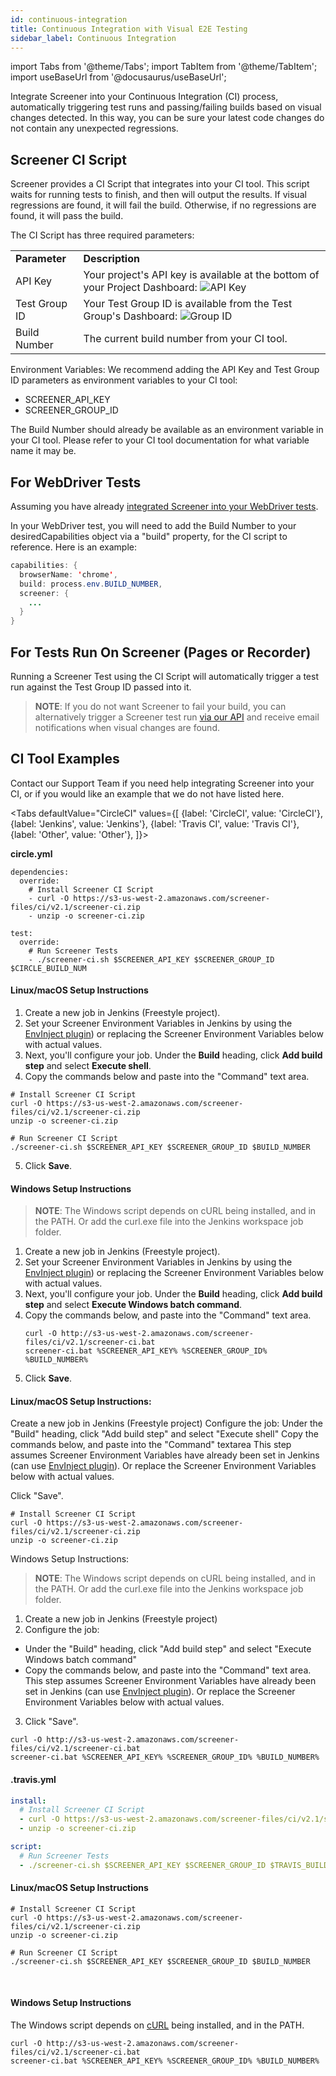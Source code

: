 ```yaml
---
id: continuous-integration
title: Continuous Integration with Visual E2E Testing
sidebar_label: Continuous Integration
---
```


import Tabs from '@theme/Tabs';
import TabItem from '@theme/TabItem';
import useBaseUrl from '@docusaurus/useBaseUrl';

Integrate Screener into your Continuous Integration (CI) process, automatically triggering test runs and passing/failing builds based on visual changes detected. In this way, you can be sure your latest code changes do not contain any unexpected regressions.

## Screener CI Script

Screener provides a CI Script that integrates into your CI tool. This script waits for running tests to finish, and then will output the results. If visual regressions are found, it will fail the build. Otherwise, if no regressions are found, it will pass the build.

The CI Script has three required parameters:

<table>
  <tr>
   <td><strong>Parameter</strong>
   </td>
   <td><strong>Description</strong>
   </td>
  </tr>
  <tr>
   <td>API Key</td>
   <td>Your project's API key is available at the bottom of your Project Dashboard:
<img src={useBaseUrl('img/visual/e2e-api-key.png')} alt="API Key"/>
   </td>
  </tr>
  <tr>
   <td>Test Group ID</td>
   <td>Your Test Group ID is available from the Test Group's Dashboard:
<img src={useBaseUrl('img/visual/e2e-group-id.png')} alt="Group ID"/>
   </td>
  </tr>
  <tr>
   <td>Build Number</td>
   <td>The current build number from your CI tool.</td>
  </tr>
</table>

Environment Variables:
We recommend adding the API Key and Test Group ID parameters as environment variables to your CI tool:
* SCREENER_API_KEY
* SCREENER_GROUP_ID

The Build Number should already be available as an environment variable in your CI tool. Please refer to your CI tool documentation for what variable name it may be.


## For WebDriver Tests

Assuming you have already [integrated Screener into your WebDriver tests](/visual/e2e-testing/integrations/selenium-webdriver).

In your WebDriver test, you will need to add the Build Number to your desiredCapabilities object via a "build" property, for the CI script to reference. Here is an example:

```java
capabilities: {
  browserName: 'chrome',
  build: process.env.BUILD_NUMBER,
  screener: {
    ...
  }
}
```

## For Tests Run On Screener (Pages or Recorder)

Running a Screener Test using the CI Script will automatically trigger a test run against the Test Group ID passed into it.

>**NOTE**: If you do not want Screener to fail your build, you can alternatively trigger a Screener test run [via our API](/visual/e2e-testing/rest-api) and receive email notifications when visual changes are found.

## CI Tool Examples

Contact our Support Team if you need help integrating Screener into your CI, or if you would like an example that we do not have listed here.


<Tabs
  defaultValue="CircleCI"
  values={[
    {label: 'CircleCI', value: 'CircleCI'},
    {label: 'Jenkins', value: 'Jenkins'},
    {label: 'Travis CI', value: 'Travis CI'},
    {label: 'Other', value: 'Other'},
  ]}>

<TabItem value="CircleCI">

**circle.yml**

```
dependencies:
  override:
    # Install Screener CI Script
    - curl -O https://s3-us-west-2.amazonaws.com/screener-files/ci/v2.1/screener-ci.zip
    - unzip -o screener-ci.zip

test:
  override:
    # Run Screener Tests
    - ./screener-ci.sh $SCREENER_API_KEY $SCREENER_GROUP_ID $CIRCLE_BUILD_NUM
```

</TabItem>
<TabItem value="Jenkins">

#### **Linux/macOS Setup Instructions**

1. Create a new job in Jenkins (Freestyle project).
2. Set your Screener Environment Variables in Jenkins by using the [EnvInject plugin](https://wiki.jenkins-ci.org/display/JENKINS/EnvInject+Plugin)) or replacing the Screener Environment Variables below with actual values.
3. Next, you'll configure your job. Under the **Build** heading, click **Add build step** and select **Execute shell**.
4. Copy the commands below and paste into the "Command" text area.
  ```curl
  # Install Screener CI Script
  curl -O https://s3-us-west-2.amazonaws.com/screener-files/ci/v2.1/screener-ci.zip
  unzip -o screener-ci.zip

  # Run Screener CI Script
  ./screener-ci.sh $SCREENER_API_KEY $SCREENER_GROUP_ID $BUILD_NUMBER
  ```
5. Click **Save**.

#### **Windows Setup Instructions**

>**NOTE**: The Windows script depends on cURL being installed, and in the PATH. Or add the curl.exe file into the Jenkins workspace job folder.

1. Create a new job in Jenkins (Freestyle project).
2. Set your Screener Environment Variables in Jenkins by using the [EnvInject plugin](https://wiki.jenkins-ci.org/display/JENKINS/EnvInject+Plugin)) or replacing the Screener Environment Variables below with actual values.
3. Next, you'll configure your job. Under the **Build** heading, click **Add build step** and select **Execute Windows batch command**.
4. Copy the commands below, and paste into the "Command" text area.
    ```curl
    curl -O http://s3-us-west-2.amazonaws.com/screener-files/ci/v2.1/screener-ci.bat
    screener-ci.bat %SCREENER_API_KEY% %SCREENER_GROUP_ID% %BUILD_NUMBER%
    ```
5. Click **Save**.
  
#### **Linux/macOS Setup Instructions:**
  
Create a new job in Jenkins (Freestyle project)
Configure the job:
Under the "Build" heading, click "Add build step" and select "Execute shell"
Copy the commands below, and paste into the "Command" textarea
This step assumes Screener Environment Variables have already been set in Jenkins (can use [EnvInject plugin](https://wiki.jenkins-ci.org/display/JENKINS/EnvInject+Plugin)). Or replace the Screener Environment Variables below with actual values.

Click "Save".

```curl
# Install Screener CI Script
curl -O https://s3-us-west-2.amazonaws.com/screener-files/ci/v2.1/screener-ci.zip
unzip -o screener-ci.zip
```

Windows Setup Instructions:

>**NOTE**: The Windows script depends on cURL being installed, and in the PATH. Or add the curl.exe file into the Jenkins workspace job folder.

1. Create a new job in Jenkins (Freestyle project)
2. Configure the job:
  * Under the "Build" heading, click "Add build step" and select "Execute Windows batch command"
  * Copy the commands below, and paste into the "Command" text area.
    This step assumes Screener Environment Variables have already been set in Jenkins (can use [EnvInject plugin](https://wiki.jenkins-ci.org/display/JENKINS/EnvInject+Plugin)). Or replace the Screener Environment Variables below with actual values.
3. Click "Save".

```curl
curl -O http://s3-us-west-2.amazonaws.com/screener-files/ci/v2.1/screener-ci.bat
screener-ci.bat %SCREENER_API_KEY% %SCREENER_GROUP_ID% %BUILD_NUMBER%
```
  
</TabItem>
<TabItem value="Travis CI">

#### **.travis.yml**

```yaml
install:
  # Install Screener CI Script
  - curl -O https://s3-us-west-2.amazonaws.com/screener-files/ci/v2.1/screener-ci.zip
  - unzip -o screener-ci.zip

script:
  # Run Screener Tests
  - ./screener-ci.sh $SCREENER_API_KEY $SCREENER_GROUP_ID $TRAVIS_BUILD_NUMBER
```

</TabItem>
<TabItem value="Other">

#### **Linux/macOS Setup Instructions**
  
```cURL
# Install Screener CI Script
curl -O https://s3-us-west-2.amazonaws.com/screener-files/ci/v2.1/screener-ci.zip
unzip -o screener-ci.zip

# Run Screener CI Script
./screener-ci.sh $SCREENER_API_KEY $SCREENER_GROUP_ID $BUILD_NUMBER
```

<br/>

#### **Windows Setup Instructions**

The Windows script depends on [cURL](https://curl.haxx.se/download.html) being installed, and in the PATH.

```curl
curl -O http://s3-us-west-2.amazonaws.com/screener-files/ci/v2.1/screener-ci.bat
screener-ci.bat %SCREENER_API_KEY% %SCREENER_GROUP_ID% %BUILD_NUMBER%
```

</TabItem>
</Tabs>

